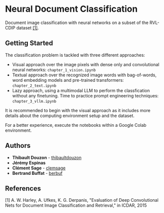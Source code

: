 # Neural Document Classification

Document image classification with neural networks on a subset of the RVL-CDIP dataset [[1]](#1).

## Getting Started

The classification problem is tackled with three different approaches:

* Visual approach over the image pixels with dense only and convolutional neural networks: ```chapter_1_vision.ipynb```
* Textual approach over the recognized image words with bag-of-words, word embedding models and pre-trained transformers: ```chapter_2_text.ipynb```
* Lazy approach, using a multimodal LLM to perform the classfication without any finetuning. Time to practice prompt engineering techniques: ```chapter_3_vllm.ipynb```

It is recommended to begin with the visual approach as it includes more details about the computing environment setup and the dataset.

For a better experience, execute the notebooks within a Google Colab environment.

## Authors

* **Thibault Douzon** - [thibaultdouzon](https://github.com/thibaultdouzon)
* **Jérémy Espinas**
* **Clément Sage** - [clemsage](https://github.com/clemsage)
* **Bertrand Buffat** - [berbuf](https://github.com/berbuf)

## References

<a id="1">[1]</a> A. W. Harley, A. Ufkes, K. G. Derpanis, "Evaluation of Deep Convolutional Nets for Document Image Classification and Retrieval," in ICDAR, 2015
